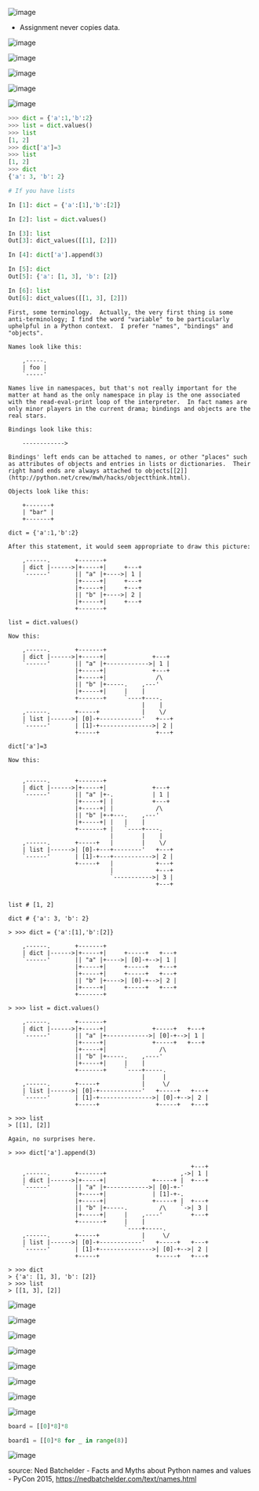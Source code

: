 ![image](https://user-images.githubusercontent.com/19663316/139731226-e5af82f1-c2b6-4948-8605-36aadae8ed5e.png)

* Assignment never copies data.

![image](https://user-images.githubusercontent.com/19663316/139731384-92c60447-c1e6-4d7e-b4ae-98f358d817d4.png)

![image](https://user-images.githubusercontent.com/19663316/139731518-1ae6b906-4b66-422d-9feb-0f766b0c950f.png)

![image](https://user-images.githubusercontent.com/19663316/139189701-19010899-cec6-49c2-8bea-4bd012420e66.png)

![image](https://user-images.githubusercontent.com/19663316/139728336-6e63cdb6-dbc9-47ca-803d-89d36ba1778e.png)

![image](https://user-images.githubusercontent.com/19663316/139728553-393bdb3a-c0a3-4b10-a507-93bfe47e837c.png)

```python
>>> dict = {'a':1,'b':2}
>>> list = dict.values()
>>> list
[1, 2]
>>> dict['a']=3
>>> list
[1, 2]
>>> dict
{'a': 3, 'b': 2}

# If you have lists

In [1]: dict = {'a':[1],'b':[2]}

In [2]: list = dict.values()

In [3]: list
Out[3]: dict_values([[1], [2]])

In [4]: dict['a'].append(3)

In [5]: dict
Out[5]: {'a': [1, 3], 'b': [2]}

In [6]: list
Out[6]: dict_values([[1, 3], [2]])
```

```
First, some terminology.  Actually, the very first thing is some
anti-terminology; I find the word "variable" to be particularly
uphelpful in a Python context.  I prefer "names", "bindings" and
"objects".

Names look like this:

    ,-----.
    | foo |
    `-----'

Names live in namespaces, but that's not really important for the
matter at hand as the only namespace in play is the one associated
with the read-eval-print loop of the interpreter.  In fact names are
only minor players in the current drama; bindings and objects are the
real stars.

Bindings look like this:

    ------------>

Bindings' left ends can be attached to names, or other "places" such
as attributes of objects and entries in lists or dictionaries.  Their
right hand ends are always attached to objects[[2]](http://python.net/crew/mwh/hacks/objectthink.html).

Objects look like this:

    +-------+
    | "bar" |
    +-------+
```

```
dict = {'a':1,'b':2}

After this statement, it would seem appropriate to draw this picture:

    ,------.       +-------+
    | dict |------>|+-----+|     +---+
    `------'       || "a" |+---->| 1 |
                   |+-----+|     +---+
                   |+-----+|     +---+
                   || "b" |+---->| 2 |
                   |+-----+|     +---+
                   +-------+
                   
list = dict.values()

Now this:

    ,------.       +-------+
    | dict |------>|+-----+|             +---+
    `------'       || "a" |+------------>| 1 |
                   |+-----+|             +---+
                   |+-----+|              /\
                   || "b" |+-----.    ,---'
                   |+-----+|     |    |
                   +-------+     `----+----.
                                      |    |
    ,------.       +-----+            |    \/
    | list |------>| [0]-+------------'   +---+
    `------'       | [1]-+--------------->| 2 |
                   +-----+                +---+

dict['a']=3

Now this:


    ,------.       +-------+
    | dict |------>|+-----+|             +---+
    `------'       || "a" |+-.           | 1 |
                   |+-----+| |           +---+
                   |+-----+| |            /\
                   || "b" |+-+---.    ,---'
                   |+-----+| |   |    |
                   +-------+ |   `----+----.
                             |        |    |
    ,------.       +-----+   |        |    \/
    | list |------>| [0]-+---+--------'   +---+
    `------'       | [1]-+---+----------->| 2 |
                   +-----+   |            +---+
                             |            +---+
                             `----------->| 3 |
                                          +---+


list # [1, 2]

dict # {'a': 3, 'b': 2}
```

```
> >>> dict = {'a':[1],'b':[2]}

    ,------.       +-------+
    | dict |------>|+-----+|     +-----+   +---+
    `------'       || "a" |+---->| [0]-+-->| 1 |
                   |+-----+|     +-----+   +---+
                   |+-----+|     +-----+   +---+
                   || "b" |+---->| [0]-+-->| 2 |
                   |+-----+|     +-----+   +---+
                   +-------+

> >>> list = dict.values()

    ,------.       +-------+
    | dict |------>|+-----+|             +-----+   +---+
    `------'       || "a" |+------------>| [0]-+-->| 1 |
                   |+-----+|             +-----+   +---+
                   |+-----+|               /\
                   || "b" |+-----.    ,----'
                   |+-----+|     |    |
                   +-------+     `----+-----.
                                      |     |
    ,------.       +-----+            |     \/
    | list |------>| [0]-+------------'   +-----+   +---+
    `------'       | [1]-+--------------->| [0]-+-->| 2 |
                   +-----+                +-----+   +---+

> >>> list
> [[1], [2]]

Again, no surprises here.

> >>> dict['a'].append(3)

                                                    +---+
    ,------.       +-------+                     ,->| 1 |
    | dict |------>|+-----+|             +-----+ |  +---+
    `------'       || "a" |+------------>| [0]-+-'
                   |+-----+|             | [1]-+-.
                   |+-----+|             +-----+ |  +---+
                   || "b" |+-----.         /\    `->| 3 |
                   |+-----+|     |    ,----'        +---+
                   +-------+     |    |
                                 `----+-----.
    ,------.       +-----+            |     \/
    | list |------>| [0]-+------------'   +-----+   +---+
    `------'       | [1]-+--------------->| [0]-+-->| 2 |
                   +-----+                +-----+   +---+

> >>> dict
> {'a': [1, 3], 'b': [2]}
> >>> list
> [[1, 3], [2]]
```

![image](https://user-images.githubusercontent.com/19663316/139728487-c8d48484-24e9-47c4-919b-6427a53941bb.png)

![image](https://user-images.githubusercontent.com/19663316/139728752-a00e9d19-e0a4-468a-80cb-62eb884bc814.png)

![image](https://user-images.githubusercontent.com/19663316/139728978-d69a055c-a781-47d3-96da-d8ee70cbe7bc.png)

![image](https://user-images.githubusercontent.com/19663316/139729797-d83aacd6-5de0-4c58-b53f-ab9d289fbca8.png)

![image](https://user-images.githubusercontent.com/19663316/139729846-b77ff883-72ec-4957-9661-6f6355b5ce47.png)

![image](https://user-images.githubusercontent.com/19663316/139729939-60a905ba-cd86-46a1-a800-35d402169ebb.png)

![image](https://user-images.githubusercontent.com/19663316/139731015-b727088a-df2a-40e0-aafb-0df0242dbf6b.png)

![image](https://user-images.githubusercontent.com/19663316/139730597-ffa92bbb-81e0-4bd6-a3ed-af2bdc5680b9.png)

```python
board = [[0]*8]*8

board1 = [[0]*8 for _ in range(8)]
```

![image](https://user-images.githubusercontent.com/19663316/139730525-23758126-7627-4b3d-a614-bb63db70e5e0.png)

source: Ned Batchelder - Facts and Myths about Python names and values - PyCon 2015, https://nedbatchelder.com/text/names.html
